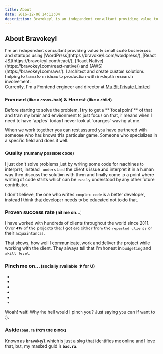 ```yaml
---
title: About
date: 2016-12-06 14:11:04
description: Bravokeyl is an independent consultant providing value to small scale businesses and startups using WordPress, React JS, React Native and AWS. I architect and create custom solutions helping to transform ideas to production with in-depth research involvement.
---
```

<section class="card"><h1>About Bravokeyl</h1><div>I'm an independent consultant providing value to small scale businesses and startups using [WordPress](https://bravokeyl.com/wordpress/), [React JS](https://bravokeyl.com/react/), [React Native](https://bravokeyl.com/react-native/) and [AWS](https://bravokeyl.com/aws/). I architect and create custom solutions helping to transform ideas to production with in-depth research involvement.</div>
<div>Currently, I'm a Frontend engineer and director at <a title ="Mu Bit - Digital Marketing & Web Development Agency" href="https://mu-bit.com/">Mu Bit Private Limited</a></div></section><section class="card">
<h3 class="section-title">Focused <small>(like a cross-hair)</small> & Honest <small>(like a child)</small></h3><div>Before starting to solve the problem, I try to get a **`focal point`** of that and train my brain and environment to just focus on that, it means when I need to have `apples` today I never look at `oranges` waving at me.

When we work together you can rest assured you have partnered with someone who has knows this particular game. Someone who specializes in a specific field and does it well.</div></section><section class="card"><h3 class="section-title">Quality <small>(humanly possible code)</small></h3><div>I just don't solve problems just by writing some code for machines to interpret, instead I `understand` the client's issue and interpret it in a human way then discuss the solution with them and finally come to a point where writing of code starts which can be `easily` understood by any other future contributor.

I don't believe, the one who writes `complex code` is a better developer, instead I think that developer needs to be educated not to do that.</div></section><section class="card"><h3 class="section-title">Proven success rate <small>(hit me on...)</small></h3><div>I have worked with hundreds of clients throughout the world since 2011. Over **`47%`** of the projects that I got are either from the `repeated clients` or their `acquaintances`.

That shows, how well I communicate, work and deliver the project while working with the client. They always tell that I'm honest in `budgeting` and `skill level`.</div></section><section class="card"><h3 class="section-title">Pinch me on... <small>(socially available :P for U)</small></h3><div><ul class="social list-inline list-unstyled"><li><a href="https://twitter.com/bravokeyl" title="Twitter" target="_blank"><i class="fa fa-twitter"></i></a></li><li><a href="https://github.com/bravokeyl" title="Github" target="_blank"><i class="fa fa-github"></i></a></li><li><a href="https://profiles.wordpress.org/bravokeyl" title="WordPress" target="_blank"><i class="fa fa-wordpress"></i></a></li><li><a href="http://wordpress.stackexchange.com/users/43098/bravokeyl" title="WordPress StackExchange" target="_blank"><i class="fa fa-stack-exchange"></i></a></li><li><a href="https://www.reddit.com/user/bravokeyl" title="Reddit" target="_blank"><i class="fa fa-reddit"></i></a></li><li><a href="https://www.youtube.com/channel/UCT_xdk5b9JFLhQ7n04itLag" title="Youtube" target="_blank"><i class="fa fa-youtube"></i></a></li></ul></div>Woah! wait! Why the hell would I pinch you?
Just saying you can if want to :).</section><section class="card int-card"><h3 class="section-title">Aside <small>(`bad.ra` from the block)</small></h3><div class="iterests-inner">Known as **`bravokeyl`** which is just a slug that identifies me online and I love that, but, my masked guid is **`bad.ra`**.</div></section>
